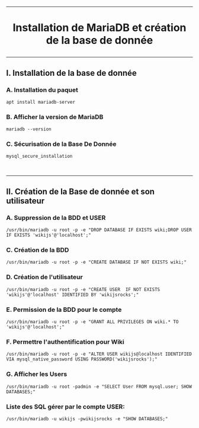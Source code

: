 ------------------------------------------------------------------------------------------------------------
# <p align='center'> Installation de MariaDB et création de la base de donnée </p>
------------------------------------------------------------------------------------------------------------
## I. Installation de la base de donnée
### A. Installation du paquet
```
apt install mariadb-server
```
### B. Afficher la version de MariaDB
```
mariadb --version
```
### C. Sécurisation de la Base De Donnée
```
mysql_secure_installation
```

<br />

------------------------------------------------------------------------------------------------------------
## II. Création de la Base de donnée et son utilisateur
### A. Suppression de la BDD et USER
```
/usr/bin/mariadb -u root -p -e "DROP DATABASE IF EXISTS wiki;DROP USER IF EXISTS 'wikijs'@'localhost';"
```

### C. Création de la BDD
```
/usr/bin/mariadb -u root -p -e "CREATE DATABASE IF NOT EXISTS wiki;"
```
### D. Création de l'utilisateur
```
/usr/bin/mariadb -u root -p -e "CREATE USER  IF NOT EXISTS 'wikijs'@'localhost' IDENTIFIED BY 'wikijsrocks';"
```
### E. Permission de la BDD pour le compte
```
/usr/bin/mariadb -u root -p -e "GRANT ALL PRIVILEGES ON wiki.* TO 'wikijs'@'localhost';"
```
### F. Permettre l'authentification pour Wiki
```
/usr/bin/mariadb -u root -p -e "ALTER USER wikijs@localhost IDENTIFIED VIA mysql_native_password USING PASSWORD('wikijsrocks');"
```

### G. Afficher les Users 
```
/usr/bin/mariadb -u root -padmin -e "SELECT User FROM mysql.user; SHOW DATABASES;"
```

### Liste des SQL gérer par le compte USER:
```
/usr/bin/mariadb -u wikijs -pwikijsrocks -e "SHOW DATABASES;"
```
